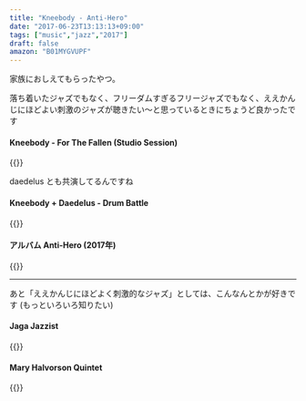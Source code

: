 ```yaml
---
title: "Kneebody - Anti-Hero"
date: "2017-06-23T13:13:13+09:00"
tags: ["music","jazz","2017"]
draft: false
amazon: "B01MYGVUPF"
---
```


家族におしえてもらったやつ。

落ち着いたジャズでもなく、フリーダムすぎるフリージャズでもなく、ええかんじにほどよい刺激のジャズが聴きたい〜と思っているときにちょうど良かったです

#### Kneebody - For The Fallen (Studio Session)

{{<youtube RzJJsOscY2g>}}

daedelus とも共演してるんですね

#### Kneebody + Daedelus - Drum Battle

{{<youtube vmWqP6dXj5o>}}

#### アルバム Anti-Hero (2017年)

{{<amazon B01MYGVUPF>}}

---

あと「ええかんじにほどよく刺激的なジャズ」としては、こんなんとかが好きです (もっといろいろ知りたい)

#### Jaga Jazzist

{{<youtube dKL_Vovnc8s>}}

#### Mary Halvorson Quintet

{{<youtube xJwyBBcP51A>}}
